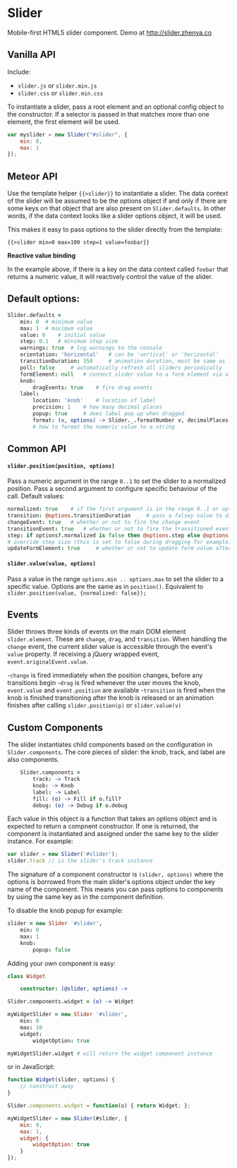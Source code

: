 # Slider
Mobile-first HTML5 slider component. Demo at http://slider.zhenya.co

## Vanilla API
Include:
- `slider.js` or `slider.min.js`
- `slider.css` or `slider.min.css`

To instantiate a slider, pass a root element and an optional config object to the constructor. If a selector is passed in that matches more than one element, the first element will be used.
``` js
var myslider = new Slider("#slider", {
	min: 0,
	max: 1
});
```

## Meteor API
Use the template helper `{{>slider}}` to instantiate a slider. The data context of the slider will be assumed to be the options object if and only if there are some keys on that object that are also present on `Slider.defaults`. In other words, if the data context looks like a slider options object, it will be used. 

This makes it easy to pass options to the slider directly from the template:
```
{{>slider min=0 max=100 step=1 value=foobar}}
```
**Reactive value binding**

In the example above, if there is a key on the data context called `foobar` that returns a numeric value, it will reactively control the value of the slider.

## Default options:
``` coffee
Slider.defaults = 
	min: 0	# minimum value
	max: 1 	# maximum value
	value: 0 	# initial value
	step: 0.1 	# minimum step size
	warnings: true	# log warnings to the console
	orientation: 'horizontal'	# can be 'vertical' or 'horizontal'
	transitionDuration: 350		# animation duration, must be same as in CSS
	poll: false		# automatically refresh all sliders periodically
	formElement: null	# connect slider value to a form element via a selector
	knob:
		dragEvents: true	# fire drag events
	label:
		location: 'knob'	# location of label
		precision: 1 	# how many decimal places
		popup: true		# does label pop up when dragged
		format: (v, options) -> Slider._.formatNumber v, decimalPlaces: options.precision
		# how to format the numeric value to a string
```

## Common API

#### `slider.position(position, options)`
Pass a numeric argument in the range `0..1` to set the slider to a normalized position. Pass a second argument to configure specific behaviour of the call. Default values:
``` coffee
normalized: true	# if the first argument is in the range 0..1 or options.min..options.max
transition: @options.transitionDuration 	# pass a falsey value to disable smooth transitions
changeEvent: true	# whether or not to fire the change event
transitionEvent: true	# whether or not to fire the transitioned event after the transition
step: if options?.normalized is false then @options.step else @options.step / (@options.max - @options.min)
# override step size (this is set to false during dragging for example)
updateFormElement: true 	# whether or not to update form value after the set 
```

#### `slider.value(value, options)`
Pass a value in the range `options.min .. options.max` to set the slider to a specific value. Options are the same as in `position()`. Equivalent to `slider.position(value, {normalized: false});`

## Events
Slider throws three kinds of events on the main DOM element `slider.element`. These are `change`, `drag`, and `transition`. When handling the `change` event, the current slider value is accessible through the event's `value` property. If receiving a jQuery wrapped event, `event.originalEvent.value`.

-`change` is fired immediately when the position changes, before any transitions begin
-`drag` is fired whenever the user moves the knob, `event.value` and `event.position` are available
-`transition` is fired when the knob is finished transitioning after the knob is released or an animation finishes after calling `slider.position(p)` or `slider.value(v)`

## Custom Components
The slider instantiates child components based on the configuration in `Slider.components`. The core pieces of slider: the knob, track, and label are also components.
``` coffee
	Slider.components =
		track: -> Track
		knob: -> Knob
		label: -> Label
		fill: (o) -> Fill if o.fill?
		debug: (o) -> Debug if o.debug
```

Each value in this object is a function that takes an options object and is expected to return a compnent constructor. If one is returned, the component is instantiated and assigned under the same key to the slider instance. For example:
``` js
var slider = new Slider('#slider');
slider.track // is the slider's track instance
```
The signature of a component constructor is `(slider, options)` where the options is borrowed from the main slider's options object under the key name of the component. This means you can pass options to components by using the same key as in the component definition.

To disable the knob popup for example:
``` coffee
slider = new Slider '#slider',
	min: 0
	max: 1
	knob:
		popup: false
```

Adding your own component is easy:
``` coffee
class Widget

	constructor: (@slider, options) ->

Slider.components.widget = (o) -> Widget

myWidgetSlider = new Slider '#slider',
	min: 0
	max: 10
	widget:
		widgetOption: true

myWidgetSlider.widget # will return the widget component instance
```
or in JavaScript:
``` js
function Widget(slider, options) {
	// construct away	
}

Slider.components.widget = function(o) { return Widget; };

myWidgetSlider = new Slider(#slider, {
	min: 0,
	max: 1,
	widget: {
		widgetOption: true
	}
});
```
